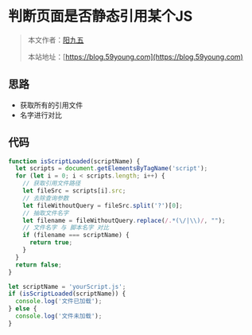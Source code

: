 # 判断页面是否静态引用某个JS

> 本文作者：[阳九五](https://github.com/CN-YoungYang)
>
> 本站地址：[https://blog.59young.com](https://blog.59young.com)

## 思路
- 获取所有的引用文件
- 名字进行对比

## 代码
```javascript
function isScriptLoaded(scriptName) {
  let scripts = document.getElementsByTagName('script');
  for (let i = 0; i < scripts.length; i++) {
    // 获取引用文件路径
    let fileSrc = scripts[i].src;
    // 去除查询参数
    let fileWithoutQuery = fileSrc.split('?')[0];
    // 抽取文件名字
    let filename = fileWithoutQuery.replace(/.*(\/|\\)/, "");
    // 文件名字 与 脚本名字 对比
    if (filename === scriptName) {
      return true;
    }
  }
  return false;
}

let scriptName = 'yourScript.js';
if (isScriptLoaded(scriptName)) {
  console.log('文件已加载');
} else {
  console.log('文件未加载');
}
```